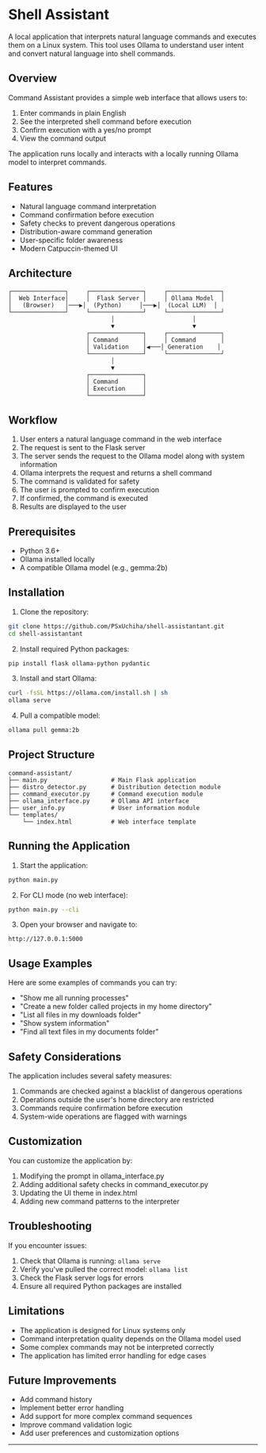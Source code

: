 # Shell Assistant

A local application that interprets natural language commands and executes them on a Linux system. This tool uses Ollama to understand user intent and convert natural language into shell commands.

## Overview

Command Assistant provides a simple web interface that allows users to:
1. Enter commands in plain English
2. See the interpreted shell command before execution
3. Confirm execution with a yes/no prompt
4. View the command output

The application runs locally and interacts with a locally running Ollama model to interpret commands.

## Features

- Natural language command interpretation
- Command confirmation before execution
- Safety checks to prevent dangerous operations
- Distribution-aware command generation
- User-specific folder awareness
- Modern Catpuccin-themed UI

## Architecture

```
┌───────────────┐     ┌───────────────┐     ┌───────────────┐
│  Web Interface│     │  Flask Server │     │ Ollama Model  │
│   (Browser)   │───▶│  (Python)     │───▶│  (Local LLM)  │
└───────────────┘     └───────────────┘     └───────────────┘
                             │                      │
                             ▼                      ▼
                      ┌───────────────┐     ┌───────────────┐
                      │ Command       │     │ Command       │
                      │ Validation    │◀───│ Generation    │
                      └───────────────┘     └───────────────┘
                             │
                             ▼
                      ┌───────────────┐
                      │ Command       │
                      │ Execution     │
                      └───────────────┘
```

## Workflow

1. User enters a natural language command in the web interface
2. The request is sent to the Flask server
3. The server sends the request to the Ollama model along with system information
4. Ollama interprets the request and returns a shell command
5. The command is validated for safety
6. The user is prompted to confirm execution
7. If confirmed, the command is executed
8. Results are displayed to the user

## Prerequisites

- Python 3.6+
- Ollama installed locally
- A compatible Ollama model (e.g., gemma:2b)

## Installation

1. Clone the repository:

```bash
git clone https://github.com/PSxUchiha/shell-assistantant.git
cd shell-assistantant
```

2. Install required Python packages:

```bash
pip install flask ollama-python pydantic
```

3. Install and start Ollama:

```bash
curl -fsSL https://ollama.com/install.sh | sh
ollama serve
```

4. Pull a compatible model:

```bash
ollama pull gemma:2b
```

## Project Structure

```
command-assistant/
├── main.py                  # Main Flask application
├── distro_detector.py       # Distribution detection module
├── command_executor.py      # Command execution module
├── ollama_interface.py      # Ollama API interface
├── user_info.py             # User information module
└── templates/
    └── index.html           # Web interface template
```

## Running the Application

1. Start the application:

```bash
python main.py
```

2. For CLI mode (no web interface):

```bash
python main.py --cli
```

3. Open your browser and navigate to:

```
http://127.0.0.1:5000
```

## Usage Examples

Here are some examples of commands you can try:

- "Show me all running processes"
- "Create a new folder called projects in my home directory"
- "List all files in my downloads folder"
- "Show system information"
- "Find all text files in my documents folder"

## Safety Considerations

The application includes several safety measures:

1. Commands are checked against a blacklist of dangerous operations
2. Operations outside the user's home directory are restricted
3. Commands require confirmation before execution
4. System-wide operations are flagged with warnings

## Customization

You can customize the application by:

1. Modifying the prompt in ollama_interface.py
2. Adding additional safety checks in command_executor.py
3. Updating the UI theme in index.html
4. Adding new command patterns to the interpreter

## Troubleshooting

If you encounter issues:

1. Check that Ollama is running: `ollama serve`
2. Verify you've pulled the correct model: `ollama list`
3. Check the Flask server logs for errors
4. Ensure all required Python packages are installed

## Limitations

- The application is designed for Linux systems only
- Command interpretation quality depends on the Ollama model used
- Some complex commands may not be interpreted correctly
- The application has limited error handling for edge cases

## Future Improvements

- Add command history
- Implement better error handling
- Add support for more complex command sequences
- Improve command validation logic
- Add user preferences and customization options

---
